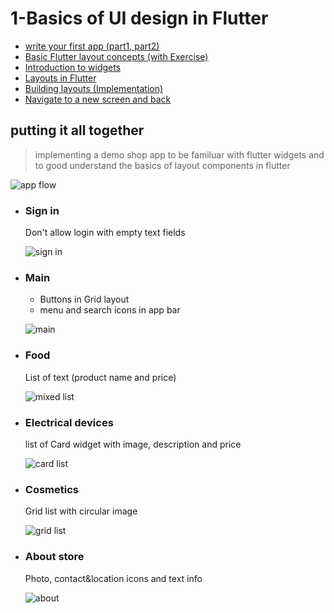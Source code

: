 
# 1-Basics of UI design in Flutter

- [write your first app (part1, part2)](https://flutter.dev/docs/get-started/codelab)
- [Basic Flutter layout concepts (with Exercise)](https://flutter.dev/docs/codelabs/layout-basics)
- [Introduction to widgets](https://flutter.dev/docs/development/ui/widgets-intro)
- [Layouts in Flutter](https://flutter.dev/docs/development/ui/layout)
- [Building layouts (Implementation)](https://flutter.dev/docs/development/ui/layout/tutorial)
- [Navigate to a new screen and back](https://flutter.dev/docs/cookbook/navigation/navigation-basics)

## putting it all together

> implementing a demo shop app to be familuar with flutter widgets
> and to good understand the basics of layout components in flutter

![app flow](./images/app-flow.png)

- ### Sign in
  
    Don't allow login with empty text fields
    
    ![sign in](./images/sign-in.png)

- ### Main

  - Buttons in Grid layout
  - menu and search icons in app bar
  
  ![main](./images/main.jpg)

- ### Food

    List of text  (product name and price)
    
    ![mixed list](./images/mixed-list.png)

- ### Electrical devices

    list of Card widget with image, description and price
    
    ![card list](./images/card-list.gif)

- ### Cosmetics

    Grid list with circular image
    
    ![grid list](./images/grid-list.gif)   

- ### About store
  
    Photo, contact&location icons and text info
    
    ![about](./images/about.jpg)
